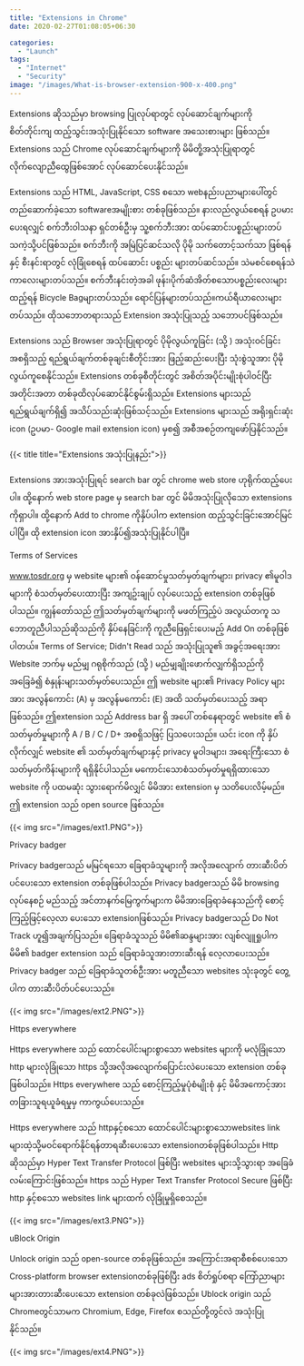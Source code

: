 ```yaml
---
title: "Extensions in Chrome"
date: 2020-02-27T01:08:05+06:30

categories: 
  - "Launch"
tags:
  - "Internet"
  - "Security"
image: "/images/What-is-browser-extension-900-x-400.png"
---
```

Extensions ဆိုသည်မှာ browsing ပြုလုပ်ရာတွင် လုပ်ဆောင်ချက်များကို စိတ်တိုင်းကျ ထည့်သွင်းအသုံးပြုနိုင်သော software အသေးစားများ ဖြစ်သည်။ Extensions သည် Chrome လုပ်ဆောင်ချက်များကို မိမိတိူ့အသုံးပြုရာတွင် လိုက်လျောညီထွေဖြစ်အောင် လုပ်ဆောင်ပေးနိုင်သည်။
<!--more--> 
Extensions သည် HTML, JavaScript, CSS စသော webနည်းပညာများပေါ်တွင် တည်ဆောက်ခဲ့သော softwareအမျိုးစား တစ်ခုဖြစ်သည်။
နားလည်လွယ်စေရန် ဥပမားပေးရလျှင် 
စက်ဘီးဝါသနာ ရှင်တစ်ဦးမှ သူ့စက်ဘီးအား ထပ်ဆောင်းပစ္စည်းများတပ်သကဲ့သို့ပင်ဖြစ်သည်။ 
စက်ဘီးကို အမြဲပြင်ဆင်သလို ပိုမို သက်တောင့်သက်သာ ဖြစ်ရန်နှင့် စီးနင်းရာတွင် လုံခြုံစေရန် ထပ်ဆောင်း ပစ္စည်း များတပ်ဆင်သည်။ သဲမစင်စေရန်သဲကာလေးများတပ်သည်။ စက်ဘီးနင်းတဲ့အခါ ဖုန်း၊ပိုက်ဆံအိတ်စသောပစ္စည်းလေးများထည့်ရန် Bicycle Bagများတပ်သည်။ ရောင်ပြန်များတပ်သည်။ကယ်ရီယာလေးများတပ်သည်။ ထိုသဘောတရားသည် Extension အသုံးပြုသည့် သဘောပင်ဖြစ်သည်။ 

Extensions သည် Browser အသုံးပြုရာတွင် ပိုမိုလွယ်ကူခြင်း (သို့ ) အသုံးဝင်ခြင်း အစရှိသည့်  ရည်ရွယ်ချက်တစ်ခုချင်းစီတိုင်းအား ဖြည့်ဆည်းပေးပြီး သုံးစွဲသူအား ပိုမို လွယ်ကူစေနိုင်သည်။
Extensions တစ်ခုစီတိုင်းတွင် အစိတ်အပိုင်းမျိုးစုံပါဝင်ပြီး အတိုင်းအတာ တစ်ခုထိလုပ်ဆောင်နိုင်စွမ်းရှိသည်။
Extensions များသည် ရည်ရွယ်ချက်ရှိ၍ အသိပ်သည်းဆုံးဖြစ်သင့်သည်။ Extensions များသည် အရိုးရှင်းဆုံး icon (ဥပမာ- Google mail extension icon) မှစ၍ အစီအစဉ်တကျဖော်ပြနိုင်သည်။
 
{{< title title="Extensions အသုံးပြုနည်း">}}

Extensions အားအသုံးပြုရင် search bar တွင် chrome web store ဟုရိုက်ထည့်ပေးပါ။ ထို့နောက် web store page မှ search bar တွင် မိမိအသုံးပြုလိုသော extensions ကိုရှာပါ။
ထို့နောက်  Add to chrome ကိုနှိပ်ပါက extension ထည့်သွင်းခြင်းအောင်မြင်ပါပြီ။  ထို extension icon အားနှိပ်၍အသုံးပြုနိုင်ပါပြီ။

Terms of Services

www.tosdr.org မှ website များ၏ ဝန်​ဆောင်မှုသတ်မှတ်ချက်များ၊ privacy ၏မူဝါဒများကို စံသတ်မှတ်​ပေးထားပြီး အကျဥ်းချုပ် လုပ်​ပေးသည့် extension တစ်ခုဖြစ်ပါသည်။ 
ကျွန်​တော်သည် ဤသတ်မှတ်ချက်များကို မဖတ်ကြည့်ပဲ အလွယ်တကူ သ​ဘောတူညီပါသည်ဆိုသည်ကို နှိပ်နေခြင်းကို ကူညီဖြေရှင်းပေးမည့် Add On တစ်ခုဖြစ်ပါတယ်။ 
Terms of Service; Didn't Read သည် အသုံးပြုသူ၏ အခွင့်အ​ရေးအား Website ဘက်မှ မည်မျှ ဂရုစိုက်သည် (သို့ ) မည်မျှချိုးဖောက်လျှက်ရှိသည်ကို အခြေခံ၍ စံနှုန်းများသတ်မှတ်ပေးသည်။ 
 ဤ website များ၏ Privacy Policy များအား အလွန်​ကောင်း (A) မှ အလွန်မ​ကောင်း (E) အထိ သတ်​မှတ်​ပေးသည့် အရာဖြစ်သည်။ 
ဤextension သည် Address bar ရှိ အပေါ် တစ်နေရာတွင်  website ၏ စံသတ်မှတ်မှုများကို A / B / C / D+ အစရှိသဖြင့် ပြသ​ပေးသည်။ 
ယင်း icon ကို နှိပ်လိုက်လျှင် website ၏ သတ်မှတ်ချက်များနှင့် privacy မူဝါဒများ၊ အ​ရေးကြီး​​သော စံသတ်မှတ်ကိန်းများကို ရရှိနိုင်ပါသည်။ မ​ကောင်း​​သောစံသတ်မှတ်မှုရရှိထား​သော website ကို ပထမဆုံး သွား​ရောက်မိလျှင် မိမိအား extension မှ သတိ​ပေးလိမ့်မည်။ 
ဤ extension သည် open source ဖြစ်သည်။ 

{{< img src="/images/ext1.PNG">}}

Privacy badger

Privacy badgerသည် မမြင်ရသော ခြေရာခံသူများကို အလိုအလျောက် တားဆီးပိတ်ပင်ပေးသော extension တစ်ခုဖြစ်ပါသည်။ Privacy badgerသည် မိမိ browsing လုပ်နေစဉ် မည်သည့် အင်တာနက်မြေကွက်များက မိမိအားခြေရာခံနေသည်ကို စောင့်ကြည့်ဖြင့်လေ့လာ ပေးသော extensionဖြစ်သည်။ Privacy badgerသည် Do Not Track ဟူ၍အချက်ပြသည်။ ခြေရာခံသူသည် မိမိ၏ဆန္ဒများအား လျစ်လျူရှုပါက မိမိ၏ badger extension သည် ခြေရာခံသူအားတားဆီးရန် လေ့လာပေးသည်။ Privacy badger သည် ခြေရာခံသူတစ်ဦးအား မတူညီသော websites သုံးခုတွင် တွေ့ပါက တားဆီးပိတ်ပင်ပေးသည်။

{{< img src="/images/ext2.PNG">}}


Https everywhere 

Https everywhere သည် ထောင်ပေါင်းများစွာသော websites များကို မလုံခြုံသော http များလုံခြုံသော https သို့အလိုအလျောက်ပြောင်းလဲပေးသော extension တစ်ခုဖြစ်ပါသည်။ Https everywhere သည် စောင့်ကြည့်မှုပုံစံမျိုးစုံ နှင့် မိမိအကောင့်အား တခြားသူရယူခံရမှုမှ ကာကွယ်ပေးသည်။

Https everywhere သည် httpနှင့်စသော ထောင်ပေါင်းများစွာသောwebsites link များထဲ့သို့မဝင်ရောက်နိုင်ရန်တာရဆီးပေးသော extensionတစ်ခုဖြစ်ပါသည်။ Http ဆိုသည်မှာ Hyper Text Transfer Protocol ဖြစ်ပြီး websites များသို့သွားရာ အခြေခံလမ်းကြောင်းဖြစ်သည်။ https သည် Hyper Text Transfer Protocol Secure ဖြစ်ပြီး http နှင့်စသော websites link များထက် လုံခြုံမှုရှိစေသည်။

{{< img src="/images/ext3.PNG">}}

uBlock Origin

Unlock origin သည် open-source တစ်ခုဖြစ်သည်။ အကြောင်းအရာစီစစ်ပေးသော Cross-platform browser extensionတစ်ခုဖြစ်ပြီး ads စိတ်ရှုပ်စရာ ကြော်ညာများ များအားတားဆီးပေးသော extension တစ်ခုလဲဖြစ်သည်။ Ublock origin သည် Chromeတွင်သာမက Chromium, Edge, Firefox စသည်တို့တွင်လဲ အသုံးပြုနိုင်သည်။

{{< img src="/images/ext4.PNG">}}


